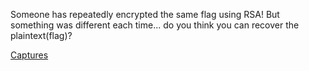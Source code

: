 Someone has repeatedly encrypted the same flag using RSA! But something was different each time...  do you think you can recover the plaintext(flag)?

<a href="/plaid2015-strength/plaid2015_strength_capture.txt">Captures</a>
